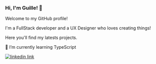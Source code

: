 ### Hi, I'm Guille! 🌟

<!--
**guilleavila/guilleavila** is a ✨ _special_ ✨ repository because its `README.md` (this file) appears on your GitHub profile.

Here are some ideas to get you started:

- 🔭 I’m currently working on ...
- 🌱 I’m currently learning ...
- 👯 I’m looking to collaborate on ...
- 🤔 I’m looking for help with ...
- 💬 Ask me about ...
- 📫 How to reach me: ...
- 😄 Pronouns: ...
- ⚡ Fun fact: ...
-->

Welcome to my GitHub profile!

I'm a FullStack developer and a UX Designer who loves creating things!

Here you'll find my latests projects.




🌱 I’m currently learning TypeScript

[![linkedin link](https://img.shields.io/badge/LinkedIn-0077B5?style=for-the-badge&logo=linkedin&logoColor=white)](www.linkedin.com/in/guillermo-ávila
)
